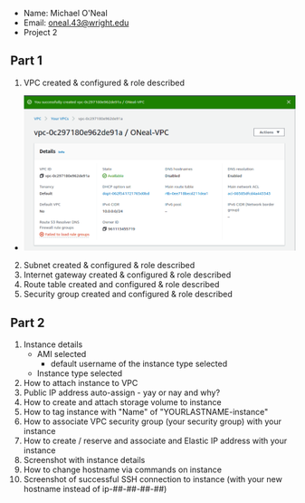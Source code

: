- Name: Michael O'Neal
- Email: oneal.43@wright.edu
- Project 2

## Part 1

1. VPC created & configured & role described
  - ![vpc](Images/ONeal-VPC.png)
2. Subnet created & configured & role described
3. Internet gateway created & configured & role described
4. Route table created and configured & role described
5. Security group created and configured & role described

## Part 2

1. Instance details
   - AMI selected
     - default username of the instance type selected
   - Instance type selected
2. How to attach instance to VPC
3. Public IP address auto-assign - yay or nay and why?
4. How to create and attach storage volume to instance
5. How to tag instance with "Name" of "YOURLASTNAME-instance"
6. How to associate VPC security group (your security group) with your instance
7. How to create / reserve and associate and Elastic IP address with your instance
8. Screenshot with instance details
9. How to change hostname via commands on instance
10. Screenshot of successful SSH connection to instance (with your new hostname instead of ip-##-##-##-##)
